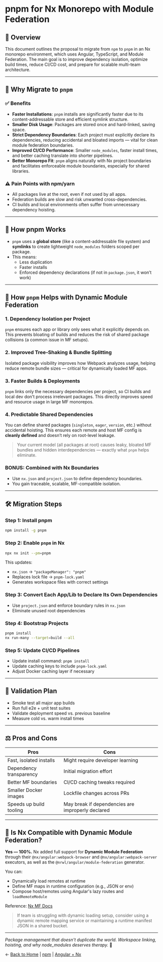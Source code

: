 
# pnpm for Nx Monorepo with Module Federation

## 🧭 Overview

This document outlines the proposal to migrate from `npm` to `pnpm` in an Nx monorepo environment, which uses Angular, TypeScript, and Module Federation. The main goal is to improve dependency isolation, optimize build times, reduce CI/CD cost, and prepare for scalable multi-team architecture.

---

## 🚀 Why Migrate to `pnpm`

### ✅ Benefits
- **Faster Installations**: `pnpm` installs are significantly faster due to its content-addressable store and efficient symlink structure.
- **Smaller Disk Usage**: Packages are stored once and hard-linked, saving space.
- **Strict Dependency Boundaries**: Each project must explicitly declare its dependencies, reducing accidental and bloated imports — vital for clean module federation boundaries.
- **Improved CI/CD Performance**: Smaller `node_modules`, faster install times, and better caching translate into shorter pipelines.
- **Better Monorepo Fit**: `pnpm` aligns naturally with Nx project boundaries and facilitates enforceable module boundaries, especially for shared libraries.

### ⚠️ Pain Points with npm/yarn
- All packages live at the root, even if not used by all apps.
- Federation builds are slow and risk unwanted cross-dependencies.
- CI builds and local environments often suffer from unnecessary dependency hoisting.

---

## 🧩 How pnpm Works

- `pnpm` uses a **global store** (like a content-addressable file system) and **symlinks** to create lightweight `node_modules` folders scoped per package.
- This means:
  - Less duplication
  - Faster installs
  - Enforced dependency declarations (if not in `package.json`, it won’t work)

---

## 🧠 How `pnpm` Helps with Dynamic Module Federation

### 1. Dependency Isolation per Project
`pnpm` ensures each app or library only sees what it explicitly depends on. This prevents bloating of builds and reduces the risk of shared package collisions (a common issue in MF setups).

### 2. Improved Tree-Shaking & Bundle Splitting
Isolated package visibility improves how Webpack analyzes usage, helping reduce remote bundle sizes — critical for dynamically loaded MF apps.

### 3. Faster Builds & Deployments
`pnpm` links only the necessary dependencies per project, so CI builds and local dev don't process irrelevant packages. This directly improves speed and resource usage in large MF monorepos.

### 4. Predictable Shared Dependencies
You can define shared packages (`singleton`, `eager`, `version`, etc.) without accidental hoisting. This ensures each remote and host MF config is **cleanly defined** and doesn’t rely on root-level leakage.

> Your current model (all packages at root) causes leaky, bloated MF bundles and hidden interdependencies — exactly what `pnpm` helps eliminate.

### BONUS: Combined with Nx Boundaries
- Use `nx.json` and `project.json` to define dependency boundaries.
- You gain traceable, scalable, MF-compatible isolation.

---

## 🛠 Migration Steps

### Step 1: Install pnpm
```bash
npm install -g pnpm
```

### Step 2: Enable `pnpm` in Nx
```bash
npx nx init --pm=pnpm
```

This updates:
- `nx.json` → `"packageManager": "pnpm"`
- Replaces lock file → `pnpm-lock.yaml`
- Generates workspace files with correct settings

### Step 3: Convert Each App/Lib to Declare Its Own Dependencies
- Use `project.json` and enforce boundary rules in `nx.json`
- Eliminate unused root dependencies

### Step 4: Bootstrap Projects
```bash
pnpm install
nx run-many --target=build --all
```

### Step 5: Update CI/CD Pipelines
- Update install command: `pnpm install`
- Update caching keys to include `pnpm-lock.yaml`
- Adjust Docker caching layer if necessary

---

## 🧪 Validation Plan

- Smoke test all major app builds
- Run full e2e + unit test suites
- Validate deployment speed vs. previous baseline
- Measure cold vs. warm install times

---

## ⚖️ Pros and Cons

| Pros | Cons |
|------|------|
| Fast, isolated installs | Might require developer learning |
| Dependency transparency | Initial migration effort |
| Better MF boundaries | CI/CD caching tweaks required |
| Smaller Docker images | Lockfile changes across PRs |
| Speeds up build tooling | May break if dependencies are improperly declared |

---

## 🧩 Is Nx Compatible with Dynamic Module Federation?

**Yes — 100%.** Nx added full support for **Dynamic Module Federation** through their `@nx/angular:webpack-browser` and `@nx/angular:webpack-server` executors, as well as the `@nrwl/angular/module-federation` generator.

You can:
- Dynamically load remotes at runtime
- Define MF maps in runtime configuration (e.g., JSON or env)
- Compose host/remotes using Angular's lazy routes and `loadRemoteModule`

Reference: [Nx MF Docs](https://nx.dev/packages/angular/documents/module-federation)

> If team is struggling with dynamic loading setup, consider using a dynamic remote mapping service or maintaining a runtime manifest JSON in a shared bucket.

---

_Package management that doesn't duplicate the world. Workspace linking, hoisting, and why node_modules deserves therapy._ 🌭

← [Back to Home](../README.md) | [npm](../npm/README.md) | [Angular + Nx](../angular-nx/README.md)
